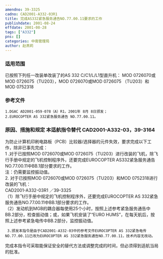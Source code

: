 ```yaml
---
amendno: 39-3325  
cadno: CAD2001-A332-03R1  
title: 完成AS332紧急服务通告NO.77.00.11要求的工作  
publishdate: 2001-08-24  
effdate: 2001-08-28  
tags: ["A332"]  
pns: []  
categories: 中南管理局  
author: 赵燕莉  
---
```

  
### 适用范围  
已按照下列任一改装单改装了的AS 332 C/C1/L/L1型直升机：     MOD 0726070或MOD 0726075（TU203），MOD 0726070或MOD 0726075
（TU203）和MOD 0752318  
  
<!--more-->  
### 参考文件  
    1.DGAC AD2001-059-078（A）R1，2001年 8月 8日颁发；  
    2.EUROCOPTER AS 332紧急服务通告 NO.77.00.11。  
  
### 原因、措施和规定 本适航指令替代 CAD2001-A332-03，39-3164  
为防止计算机印刷电路板（PCB）比较器/选择器的元件失效，要求完成以下工作，除非已事先完成：  
    1 .对于已按照MOD 0726070或MOD 0726075（TU203）进行改装的飞机，除飞行手册中规定的飞机控制程序外，还要完成EUROCOPTER AS332紧急服务通告NO.77.00.11中BB.1部分要求的工作。  
      注：仍需要监控振动值。  
    2. 对于已按照MOD 0726070或MOD 0726075（TU203）和MOD 0752318进行改装的飞机：  
       CAD2001-A332-03R1   ／39-3325  
      （1）除飞行手册中规定的飞机控制程序外，还要完成EUROCOPTER AS 332紧急服务通告NO.77.00.11中BB.1部分要求的工作。  
      （2）发动机到MGB的耦合器每使用25个小时，按照上述参考紧急服务通告中BB.2部分，检查振动值；或，如果飞机安装了“EURO HUMS”，在每天航后，按照上述参考紧急电传中BB.2部分，监控振动值。  
  
     3.颁发本指令是由于CAD2001-A332-03中的参考文件EUROCOPTER AS 332紧急电传NO.77.00.11已改为EUROCOPTER AS 332紧急服务通告NO.77.00.11，技术内容无改动。  
   完成本指令可采取能保证安全的替代方法或调整完成的时间，但必须得到适航当局的批准。  
